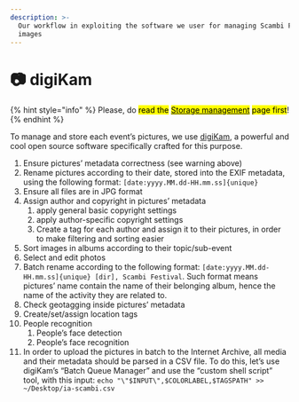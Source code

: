 ```yaml
---
description: >-
  Our workflow in exploiting the software we user for managing Scambi Festival’s
  images
---
```


# 📷 digiKam

{% hint style="info" %}
Please, do <mark style="background-color:yellow;">read the</mark> [<mark style="background-color:yellow;">Storage management</mark>](./) <mark style="background-color:yellow;">page first</mark>!
{% endhint %}

To manage and store each event’s pictures, we use [digiKam](https://digikam.org), a powerful and cool open source software specifically crafted for this purpose.

1. Ensure pictures’ metadata correctness (see warning above)
2. Rename pictures according to their date, stored into the EXIF metadata, using the following format: `[date:yyyy.MM.dd-HH.mm.ss]{unique}`
3. Ensure all files are in JPG format
4. Assign author and copyright in pictures’ metadata
   1. apply general basic copyright settings
   2. apply author-specific copyright settings
   3. Create a tag for each author and assign it to their pictures, in order to make filtering and sorting easier
5. Sort images in albums according to their topic/sub-event
6. Select and edit photos
7. Batch rename according to the following format: `[date:yyyy.MM.dd-HH.mm.ss]{unique} [dir], Scambi Festival`. Such format means pictures’ name contain the name of their belonging album, hence the name of the activity they are related to.
8. Check geotagging inside pictures’ metadata
9. Create/set/assign location tags
10. People recognition
    1. People’s face detection
    2. People’s face recognition
11. In order to upload the pictures in batch to the Internet Archive, all media and their metadata should be parsed in a CSV file. To do this, let’s use digiKam’s “Batch Queue Manager” and use the “custom shell script” tool, with this input: `echo "\"$INPUT\",$COLORLABEL,$TAGSPATH" >> ~/Desktop/ia-scambi.csv`
